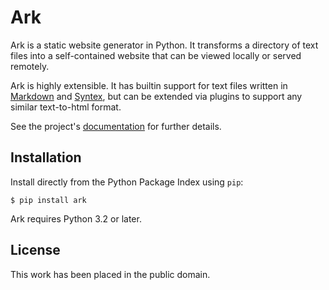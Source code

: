 
Ark
===

Ark is a static website generator in Python. It transforms a directory of text files into a self-contained website that can be viewed locally or served remotely.

Ark is highly extensible. It has builtin support for text files written in [Markdown][] and [Syntex][], but can be extended via plugins to support any similar text-to-html format.

See the project's [documentation][] for further details.

[Markdown]: http://daringfireball.net/projects/markdown/
[Syntex]: https://github.com/dmulholland/syntex
[documentation]: http://mulholland.xyz/docs/ark/


Installation
------------

Install directly from the Python Package Index using `pip`:

    $ pip install ark

Ark requires Python 3.2 or later.


License
-------

This work has been placed in the public domain.
